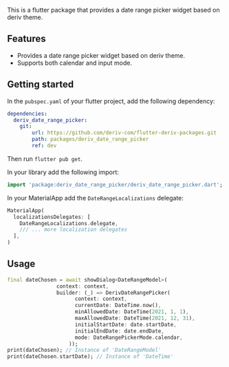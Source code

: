 This is a flutter package that provides a date range picker widget based on deriv theme.

## Features

- Provides a date range picker widget based on deriv theme.
- Supports both calendar and input mode.

## Getting started

In the `pubspec.yaml` of your flutter project, add the following dependency:

```yaml
dependencies:
  deriv_date_range_picker:
    git:
        url: https://github.com/deriv-com/flutter-deriv-packages.git
        path: packages/deriv_date_range_picker
        ref: dev
```

Then run `flutter pub get`.

In your library add the following import:

```dart
import 'package:deriv_date_range_picker/deriv_date_range_picker.dart';
```

In your MaterialApp add the `DateRangeLocalizations` delegate:


```dart
MaterialApp(
  localizationsDelegates: [
    DateRangeLocalizations.delegate,
    /// ... more localization delegates
  ],
)
```


## Usage

```dart
final dateChosen = await showDialog<DateRangeModel>(
                context: context,
                builder: (_) => DerivDateRangePicker(
                      context: context,
                      currentDate: DateTime.now(),
                      minAllowedDate: DateTime(2021, 1, 1),
                      maxAllowedDate: DateTime(2021, 12, 31),
                      initialStartDate: date.startDate,
                      initialEndDate: date.endDate,
                      mode: DateRangePickerMode.calendar,
                    ));
print(dateChosen); // Instance of 'DateRangeModel'
print(dateChosen.startDate); // Instance of 'DateTime'
```


